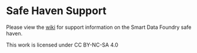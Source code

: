 # Safe Haven Support

Please view the [wiki](https://github.com/smartdatafoundry/safe_haven_support/wiki) for support information on the Smart Data Foundry safe haven.

This work is licensed under CC BY-NC-SA 4.0 
